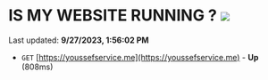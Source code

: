 # IS MY WEBSITE RUNNING ? [![](https://img.shields.io/static/v1?label=Sponsor&message=%E2%9D%A4&logo=GitHub&color=%23fe8e86)](https://github.com/sponsors/<username>)

Last updated: **9/27/2023, 1:56:02 PM**

- `GET` [https://youssefservice.me](https://youssefservice.me) - **Up** (808ms)
